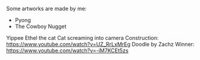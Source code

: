 Some artworks are made by me:
- Pyong
- The Cowboy Nugget


Yippee
Ethel the cat
Cat screaming into camera
Construction: https://www.youtube.com/watch?v=UZ_RrLxMrEg
Doodle by Zachz Winner: https://www.youtube.com/watch?v=-iM7KCEt5zs

